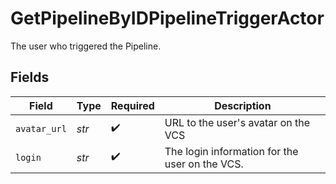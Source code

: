 # GetPipelineByIDPipelineTriggerActor

The user who triggered the Pipeline.


## Fields

| Field                                          | Type                                           | Required                                       | Description                                    |
| ---------------------------------------------- | ---------------------------------------------- | ---------------------------------------------- | ---------------------------------------------- |
| `avatar_url`                                   | *str*                                          | :heavy_check_mark:                             | URL to the user's avatar on the VCS            |
| `login`                                        | *str*                                          | :heavy_check_mark:                             | The login information for the user on the VCS. |